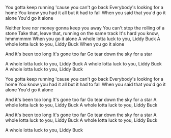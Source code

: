 You gotta keep running 'cause you can't go back
Everybody's looking for a home
You know you had it all but it had to fall
When you said that you'd go it alone
You'd go it alone

Neither love nor money gonna keep you away
You can't stop the rolling of a stone
Take that, leave that, running on the same track
It's hard you know, hmmmmmm
When you go it alone
A whole lotta luck to you, Liddy Buck
A whole lotta luck to you, Liddy Buck
When you go it alone

And it's been too long
It's gone too far 
Go tear down the sky for a star

A whole lotta luck to you, Liddy Buck
A whole lotta luck to you, Liddy Buck
A whole lotta luck to you, Liddy Buck

You gotta keep running 'cause you can't go back
Everybody's looking for a home
You know you had it all but it had to fall
When you said that you'd go it alone
You'd go it alone

And it's been too long
It's gone too far 
Go tear down the sky for a star
A whole lotta luck to you, Liddy Buck
A whole lotta luck to you, Liddy Buck

And it's been too long
It's gone too far 
Go tear down the sky for a star
A whole lotta luck to you, Liddy Buck
A whole lotta luck to you, Liddy Buck

A whole lotta luck to you, Liddy Buck
